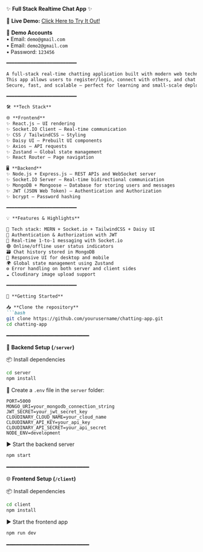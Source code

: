 

✨ **Full Stack Realtime Chat App** ✨

🔗 **Live Demo:** [Click Here to Try It Out!](https://chatting-app-55v8.onrender.com/)

📧 **Demo Accounts**  
• Email: `demo@gmail.com`  
• Email: `demo2@gmail.com`  
• Password: `123456`
````markdown
━━━━━━━━━━━━━━━━━━━━━━━━━━

A full-stack real-time chatting application built with modern web technologies.  
This app allows users to register/login, connect with others, and chat in real-time with message history.  
Secure, fast, and scalable — perfect for learning and small-scale deployment.

━━━━━━━━━━━━━━━━━━━━━━━━━━

🛠️ **Tech Stack**

🌐 **Frontend**  
✨ React.js – UI rendering  
✨ Socket.IO Client – Real-time communication  
✨ CSS / TailwindCSS – Styling  
✨ Daisy UI – Prebuilt UI components  
✨ Axios – API requests  
✨ Zustand – Global state management  
✨ React Router – Page navigation  

🖥️ **Backend**  
✨ Node.js + Express.js – REST APIs and WebSocket server  
✨ Socket.IO Server – Real-time bidirectional communication  
✨ MongoDB + Mongoose – Database for storing users and messages  
✨ JWT (JSON Web Token) – Authentication and Authorization  
✨ bcrypt – Password hashing  

━━━━━━━━━━━━━━━━━━━━━━━━━━

💡 **Features & Highlights**

🌟 Tech stack: MERN + Socket.io + TailwindCSS + Daisy UI  
🔐 Authentication & Authorization with JWT  
💬 Real-time 1-to-1 messaging with Socket.io  
🟢 Online/offline user status indicators  
🗃️ Chat history stored in MongoDB  
📱 Responsive UI for desktop and mobile  
🌍 Global state management using Zustand  
⚙️ Error handling on both server and client sides  
☁️ Cloudinary image upload support  

━━━━━━━━━━━━━━━━━━━━━━━━━━

🚀 **Getting Started**

📥 **Clone the repository**
```bash
git clone https://github.com/yourusername/chatting-app.git
cd chatting-app
````

━━━━━━━━━━━━━━━━━━━━━━━━━━

🔧 **Backend Setup (`/server`)**

📦 Install dependencies

```bash
cd server
npm install
```

📝 Create a `.env` file in the `server` folder:

```env
PORT=5000
MONGO_URI=your_mongodb_connection_string
JWT_SECRET=your_jwt_secret_key
CLOUDINARY_CLOUD_NAME=your_cloud_name
CLOUDINARY_API_KEY=your_api_key
CLOUDINARY_API_SECRET=your_api_secret
NODE_ENV=development
```

▶️ Start the backend server

```bash
npm start
```

━━━━━━━━━━━━━━━━━━━━━━━━━━

🌐 **Frontend Setup (`/client`)**

📦 Install dependencies

```bash
cd client
npm install
```

▶️ Start the frontend app

```bash
npm run dev
```

━━━━━━━━━━━━━━━━━━━━━━━━━━
